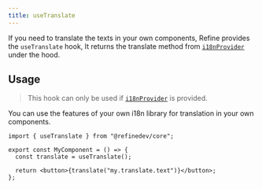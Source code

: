 ```yaml
---
title: useTranslate
---
```


If you need to translate the texts in your own components, Refine provides the `useTranslate` hook, It returns the translate method from [`i18nProvider`](/docs/i18n/i18n-provider/#usage) under the hood.

## Usage

> This hook can only be used if [`i18nProvider`](/docs/i18n/i18n-provider/#usage) is provided.

You can use the features of your own i18n library for translation in your own components.

```tsx
import { useTranslate } from "@refinedev/core";

export const MyComponent = () => {
  const translate = useTranslate();

  return <button>{translate("my.translate.text")}</button>;
};
```
